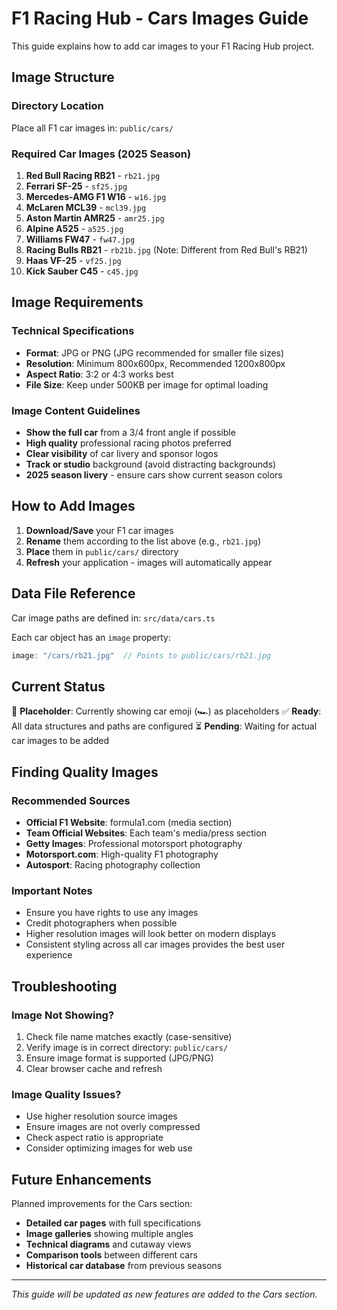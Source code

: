 # F1 Racing Hub - Cars Images Guide

This guide explains how to add car images to your F1 Racing Hub project.

## Image Structure

### Directory Location
Place all F1 car images in: `public/cars/`

### Required Car Images (2025 Season)

1. **Red Bull Racing RB21** - `rb21.jpg`
2. **Ferrari SF-25** - `sf25.jpg`
3. **Mercedes-AMG F1 W16** - `w16.jpg`
4. **McLaren MCL39** - `mcl39.jpg`
5. **Aston Martin AMR25** - `amr25.jpg`
6. **Alpine A525** - `a525.jpg`
7. **Williams FW47** - `fw47.jpg`
8. **Racing Bulls RB21** - `rb21b.jpg` (Note: Different from Red Bull's RB21)
9. **Haas VF-25** - `vf25.jpg`
10. **Kick Sauber C45** - `c45.jpg`

## Image Requirements

### Technical Specifications
- **Format**: JPG or PNG (JPG recommended for smaller file sizes)
- **Resolution**: Minimum 800x600px, Recommended 1200x800px
- **Aspect Ratio**: 3:2 or 4:3 works best
- **File Size**: Keep under 500KB per image for optimal loading

### Image Content Guidelines
- **Show the full car** from a 3/4 front angle if possible
- **High quality** professional racing photos preferred
- **Clear visibility** of car livery and sponsor logos
- **Track or studio** background (avoid distracting backgrounds)
- **2025 season livery** - ensure cars show current season colors

## How to Add Images

1. **Download/Save** your F1 car images
2. **Rename** them according to the list above (e.g., `rb21.jpg`)
3. **Place** them in `public/cars/` directory
4. **Refresh** your application - images will automatically appear

## Data File Reference

Car image paths are defined in: `src/data/cars.ts`

Each car object has an `image` property:
```typescript
image: "/cars/rb21.jpg"  // Points to public/cars/rb21.jpg
```

## Current Status

🚧 **Placeholder**: Currently showing car emoji (🏎️) as placeholders
✅ **Ready**: All data structures and paths are configured
⏳ **Pending**: Waiting for actual car images to be added

## Finding Quality Images

### Recommended Sources
- **Official F1 Website**: formula1.com (media section)
- **Team Official Websites**: Each team's media/press section
- **Getty Images**: Professional motorsport photography
- **Motorsport.com**: High-quality F1 photography
- **Autosport**: Racing photography collection

### Important Notes
- Ensure you have rights to use any images
- Credit photographers when possible
- Higher resolution images will look better on modern displays
- Consistent styling across all car images provides the best user experience

## Troubleshooting

### Image Not Showing?
1. Check file name matches exactly (case-sensitive)
2. Verify image is in correct directory: `public/cars/`
3. Ensure image format is supported (JPG/PNG)
4. Clear browser cache and refresh

### Image Quality Issues?
- Use higher resolution source images
- Ensure images are not overly compressed
- Check aspect ratio is appropriate
- Consider optimizing images for web use

## Future Enhancements

Planned improvements for the Cars section:
- **Detailed car pages** with full specifications
- **Image galleries** showing multiple angles
- **Technical diagrams** and cutaway views
- **Comparison tools** between different cars
- **Historical car database** from previous seasons

---

*This guide will be updated as new features are added to the Cars section.*
